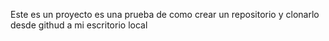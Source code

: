 Este es un proyecto es una prueba de como crear un repositorio y clonarlo desde githud a mi escritorio local
